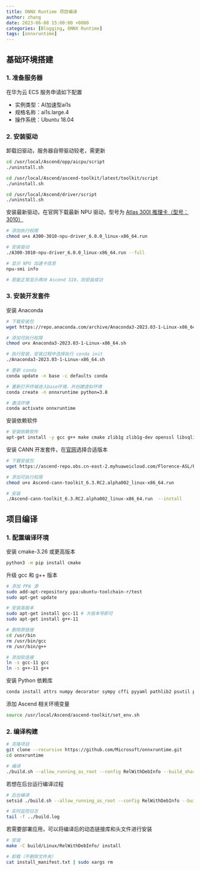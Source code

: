```yaml
---
title: ONNX Runtime 项目编译
author: zhang
date: 2023-06-08 15:00:00 +0800
categories: [Blogging, ONNX Runtime]
tags: [onnxruntime]
---
```


## 基础环境搭建

### 1. 准备服务器

在华为云 ECS 服务申请如下配置

- 实例类型：AI加速型ai1s
- 规格名称：ai1s.large.4
- 操作系统：Ubuntu 18.04

### 2. 安装驱动

卸载旧驱动，服务器自带驱动较老，需更新

```bash
cd /usr/local/Ascend/opp/aicpu/script
./uninstall.sh

cd /usr/local/Ascend/ascend-toolkit/latest/toolkit/script
./uninstall.sh

cd /usr/local/Ascend/driver/script
./uninstall.sh
```

安装最新驱动，在官网下载最新 NPU 驱动，型号为 [Atlas 300I 推理卡（型号：3010）](https://www.hiascend.com/zh/hardware/firmware-drivers/community?product=2&model=3&cann=6.3.RC2.alpha002&driver=1.0.18.alpha) 

```bash
# 添加执行权限
chmod u+x A300-3010-npu-driver_6.0.0_linux-x86_64.run

# 安装驱动
./A300-3010-npu-driver_6.0.0_linux-x86_64.run --full

# 显示 NPU 加速卡信息
npu-smi info

# 若能正常显示两块 Ascend 310，则安装成功
```

### 3. 安装开发套件

安装 Anaconda 

```bash
# 下载安装包
wget https://repo.anaconda.com/archive/Anaconda3-2023.03-1-Linux-x86_64.sh

# 添加可执行权限
chmod u+x Anaconda3-2023.03-1-Linux-x86_64.sh

# 执行安装，安装过程中选择执行 conda init
./Anaconda3-2023.03-1-Linux-x86_64.sh

# 更新 conda
conda update -n base -c defaults conda

# 重新打开终端进入base环境，并创建虚拟环境
conda create -n onnxruntime python=3.8

# 激活环境
conda activate onnxruntime
```

安装依赖软件

```bash
# 安装依赖软件
apt-get install -y gcc g++ make cmake zlib1g zlib1g-dev openssl libsqlite3-dev libssl-dev libffi-dev unzip pciutils net-tools libblas-dev gfortran libblas3 libopenblas-dev
```

安装 CANN 开发套件，在[官网](https://www.hiascend.com/zh/software/cann/community)选择合适版本

```bash
# 下载安装包
wget https://ascend-repo.obs.cn-east-2.myhuaweicloud.com/Florence-ASL/Florence-ASL%20V100R001C30SPC702/Ascend-cann-toolkit_6.3.RC2.alpha002_linux-x86_64.run

# 添加可执行权限
chmod u+x Ascend-cann-toolkit_6.3.RC2.alpha002_linux-x86_64.run

# 安装
./Ascend-cann-toolkit_6.3.RC2.alpha002_linux-x86_64.run  --install
```

## 项目编译

### 1. 配置编译环境

安装 cmake-3.26 或更高版本

```bash
python3 -m pip install cmake
```

升级 gcc 和 g++ 版本

```bash
# 添加 PPA 源
sudo add-apt-repository ppa:ubuntu-toolchain-r/test
sudo apt-get update

# 安装高版本
sudo apt-get install gcc-11 # 大版本号即可
sudo apt-get install g++-11

# 删除原链接
cd /usr/bin
rm /usr/bin/gcc
rm /usr/bin/g++

# 添加软连接
ln -s gcc-11 gcc
ln -s g++-11 g++
```

安装 Python 依赖库

```bash
conda install attrs numpy decorator sympy cffi pyyaml pathlib2 psutil protobuf scipy requests
```

添加 Ascend 相关环境变量

```bash
source /usr/local/Ascend/ascend-toolkit/set_env.sh
```

### 2. 编译构建

```bash
# 克隆项目
git clone --recursive https://github.com/Microsoft/onnxruntime.git
cd onnxruntime

# 编译
./build.sh --allow_running_as_root --config RelWithDebInfo --build_shared_lib --parallel --use_cann --build_wheel
```
 
若想在后台运行编译过程

```bash
# 后台编译
setsid ./build.sh --allow_running_as_root --config RelWithDebInfo --build_shared_lib --parallel --use_cann --build_wheel &>../build.log &

# 实时监控日志
tail -f ../build.log
```

若需要部署应用，可以将编译后的动态链接库和头文件进行安装

```bash
# 安装
make -C build/Linux/RelWithDebInfo/ install

# 卸载（不删除文件夹）
cat install_manifest.txt | sudo xargs rm
```
